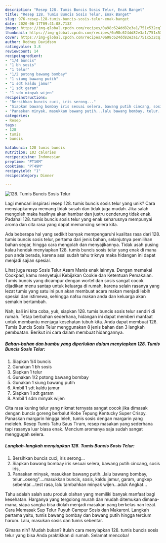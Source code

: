 ```yaml
---
description: "Resep 128. Tumis Buncis Sosis Telur, Enak Banget"
title: "Resep 128. Tumis Buncis Sosis Telur, Enak Banget"
slug: 976-resep-128-tumis-buncis-sosis-telur-enak-banget
date: 2020-06-17T09:41:08.713Z
image: https://img-global.cpcdn.com/recipes/0a98c624dd82e3a1/751x532cq70/128-tumis-buncis-sosis-telur-foto-resep-utama.jpg
thumbnail: https://img-global.cpcdn.com/recipes/0a98c624dd82e3a1/751x532cq70/128-tumis-buncis-sosis-telur-foto-resep-utama.jpg
cover: https://img-global.cpcdn.com/recipes/0a98c624dd82e3a1/751x532cq70/128-tumis-buncis-sosis-telur-foto-resep-utama.jpg
author: Rodney Davidson
ratingvalue: 3.8
reviewcount: 14
recipeingredient:
- "1/4 buncis"
- "1 bh sosis"
- "1 telur"
- "1/2 potong bawang bombay"
- "1 siung bawang putih"
- "1 sdt kaldu jamur"
- "1 sdt garam"
- "1 sdm minyak wijen"
recipeinstructions:
- "Bersihkan buncis cuci, iris serong..."
- "Siapkan bawang bombay iris sesuai selera, bawang putih cincang, sosis iris,"
- "Panaskan minyak, masukkan bawang putih...lalu bawang bombay, telur...oseng&#34;....masukkan buncis, sosis, kaldu jamur, garam, ungkep sebentar....test rasa, lalu tambahkan minyak wijen...aduk Angkat..."
categories:
- Resep
tags:
- 128
- tumis
- buncis

katakunci: 128 tumis buncis 
nutrition: 103 calories
recipecuisine: Indonesian
preptime: "PT16M"
cooktime: "PT49M"
recipeyield: "1"
recipecategory: Dinner

---
```



![128. Tumis Buncis Sosis Telur](https://img-global.cpcdn.com/recipes/0a98c624dd82e3a1/751x532cq70/128-tumis-buncis-sosis-telur-foto-resep-utama.jpg)

Lagi mencari inspirasi resep 128. tumis buncis sosis telur yang unik? Cara menyiapkannya memang tidak susah dan tidak juga mudah. Jika salah mengolah maka hasilnya akan hambar dan justru cenderung tidak enak. Padahal 128. tumis buncis sosis telur yang enak seharusnya mempunyai aroma dan cita rasa yang dapat memancing selera kita.

Ada beberapa hal yang sedikit banyak mempengaruhi kualitas rasa dari 128. tumis buncis sosis telur, pertama dari jenis bahan, selanjutnya pemilihan bahan segar, hingga cara mengolah dan menyajikannya. Tidak usah pusing kalau hendak menyiapkan 128. tumis buncis sosis telur yang enak di mana pun anda berada, karena asal sudah tahu triknya maka hidangan ini dapat menjadi sajian spesial.

Lihat juga resep Sosis Telur Asam Manis enak lainnya. Dengan memakai Cookpad, kamu menyetujui Kebijakan Cookie dan Ketentuan Pemakaian. Tumis buncis yang dicampur dengan wortel dan sosis sangat cocok dijadikan menu santap untuk keluarga di rumah, karena selain rasanya yang lezat tumis yang satu ini pun akan membuat acara makan menjadi lebih spesial dan istimewa, sehingga nafsu makan anda dan keluarga akan semakin bertambah.


Nah, kali ini kita coba, yuk, siapkan 128. tumis buncis sosis telur sendiri di rumah. Tetap berbahan sederhana, hidangan ini dapat memberi manfaat untuk membantu menjaga kesehatan tubuh kita. Anda dapat membuat 128. Tumis Buncis Sosis Telur menggunakan 8 jenis bahan dan 3 langkah pembuatan. Berikut ini cara dalam membuat hidangannya.

<!--inarticleads1-->

##### Bahan-bahan dan bumbu yang diperlukan dalam menyiapkan 128. Tumis Buncis Sosis Telur:

1. Siapkan 1/4 buncis
1. Gunakan 1 bh sosis
1. Siapkan 1 telur
1. Gunakan 1/2 potong bawang bombay
1. Gunakan 1 siung bawang putih
1. Ambil 1 sdt kaldu jamur
1. Siapkan 1 sdt garam
1. Ambil 1 sdm minyak wijen


Cita rasa kuning telur yang nikmat ternyata sangat cocok jika dimasak dengan buncis goreng berbalut Kobe Tepung Kentucky Super Crispy. Panaskan margarin hingga leleh, tumis sosis dengan margarin yang meleleh. Resep Tumis Tahu Saus Tiram, resep masakan yang sederhana tapi rasanya luar biasa enak. Mencium aromanya saja sudah sangat menggugah selera. 

<!--inarticleads2-->

##### Langkah-langkah menyiapkan 128. Tumis Buncis Sosis Telur:

1. Bersihkan buncis cuci, iris serong...
1. Siapkan bawang bombay iris sesuai selera, bawang putih cincang, sosis iris,
1. Panaskan minyak, masukkan bawang putih...lalu bawang bombay, telur...oseng&#34;....masukkan buncis, sosis, kaldu jamur, garam, ungkep sebentar....test rasa, lalu tambahkan minyak wijen...aduk Angkat...


Tahu adalah salah satu produk olahan yang memiliki banyak manfaat bagi kesehatan. Harganya yang tergolong murah dan mudah ditemukan dimana-mana, siapa sangka bisa diolah menjadi masakan yang berkelas nan lezat. Cara Memasak Sup Telur Puyuh Campur Sosis dan Makaroni. Langkah pertama yaitu, tumis bawang bombay dan bawang putih hingga tercium harum. Lalu, masukan sosis dan tumis sebentar. 

Gimana nih? Mudah bukan? Itulah cara menyiapkan 128. tumis buncis sosis telur yang bisa Anda praktikkan di rumah. Selamat mencoba!
